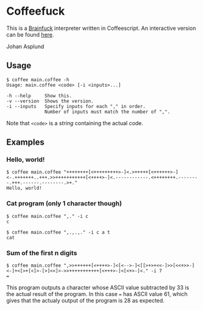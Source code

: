# Coffeefuck
This is a [Brainfuck](http://esolangs.org/wiki/Brainfuck) interpreter written in Coffeescript. An interactive version can be found [here](http://johanasplund.github.io/brainfuck).

Johan Asplund
## Usage
```
$ coffee main.coffee -h
Usage: main.coffee <code> [-i <inputs>...]

-h --help     Show this.
-v --version  Shows the version.
-i --inputs   Specify inputs for each "," in order.
              Number of inputs must match the number of ",".
```

Note that `<code>` is a *string* containing the actual code.

## Examples

### Hello, world!

```
$ coffee main.coffee "++++++++[<+++++++++>-]<.>+++++[<++++++>-]<-.+++++++..+++.>>+++++++++++[<++++>-]<.------------.<++++++++.--------.+++.------.--------.>+."
Hello, world!
```

### Cat program (only 1 character though)

```
$ coffee main.coffee ",." -i c
c
```

```
$ coffee main.coffee ",.,.,." -i c a t
cat
```

### Sum of the first n digits
```
$ coffee main.coffee ",>>++++++[<++++>-]<[<-->-]<[[>+>+<<-]>>[<<+>>-]<-]+<[>+[<]>-[>]<<]>->>+++++++++++[<+++>-]<[<+>-]<." -i 7
=
```

This program outputs a character whose ASCII value subtracted by 33 is the actual result of the program. In this case `=` has ASCII value 61, which gives that the actualy output of the program is 28 as expected.
